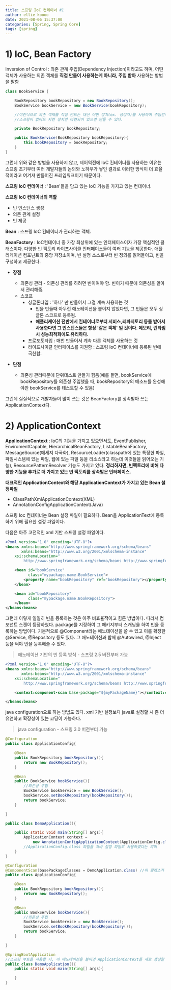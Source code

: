 ```yaml
---
title: 스프링 IoC 컨테이너 #1
author: ellie koooo
date: 2021-08-06 15:37:00 
categories: [Spring, Spring Core]
tags: [spring]
---
```



# 1) IoC, Bean Factory

Inversion of Control
: 의존 관계 주입(Dependency Injection)이라고도 하며, 어떤 객체가 사용하는 의존 객체를 **직접 만들어 사용하는게 아니라, 주입 받아** 사용하는 방법을 말함

```java
class BookService {

    BookRepository bookRepository = new BookRepository();
    BookService bookService = new BookService(bookRepository);

    //이런식으로 의존 객체를 직접 만드는 대신 어떤 장치(ex. 생성자)를 사용하여 주입받아 사용하는 것
    //스프링이 없어도 저런 장치만 마련되어 있으면 만들 수 있다.

    private BookRepository bookRepository;

    public BookService(BookRepository bookRepository){
        this.bookRepository = bookRepository;
    }
}
```

그런데 위와 같은 방법을 사용하지 않고, 제어역전에 IoC 컨테이너를 사용하는 이유는 스프링 초기부터 여러 개발자들의 논의와 노하우가 쌓인 결과로 이러한 방식이 더 효율적이라고
여겨져 만들어진 프레임워크이기 때문이다.



**스프링 IoC 컨테이너**
: 'Bean'들을 담고 있는 IoC 기능을 가지고 있는 컨테이너.



**스프링 IoC 컨테이너의 역할**
* 빈 인스턴스 생성
* 의존 관계 설정
* 빈 제공




**Bean**
: 스프링 IoC 컨테이너가 관리하는 객체.


**BeanFactory**
: IoC컨테이너 중 가장 최상위에 있는 인터페이스이자 가장 핵심적인 클래스이다. 다양한 빈 팩토리 라이프사이클 인터페이스들이 여러 기능을 제공한다.
  애플리케이션 컴포넌트의 중앙 저장소이며, 빈 설정 소스로부터 빈 정의를 읽어들이고, 빈을 구성하고 제공한다.



* **장점**
  * 의존성 관리 - 의존성 관리를 하려면 빈이여야 함. 빈이기 때문에 의존성을 알아서 관리해줌.
  * 스코프
    * 싱글톤타입 : '하나' 만 만들어서 그걸 계속 사용하는 것
        * 빈을 만들때 아무런 애노테이션을 붙이지 않았다면, 그 빈들은 모두 싱글톤 스코프로 등록됨.
        * **애플리케이션 전반에서 컨테이너로부터 서비스,레파지토리 등를 받아서 사용한다면 그 인스턴스들은 항상 '같은 객체' 일 것이다. 메모리, 런타임 시 성능최적화에도 유리하다.**
    * 프로포토타입 : 매번 만들어서 계속 다른 객체를 사용하는 것
    * 라이프사이클 인터페이스를 지원함 : 스프링 IoC 컨테이너에 등록된 빈에 국한함.


* **단점**
  * 의존성 관리때문에 단위테스트 만들기 힘듬(예를 들면, bookService에 bookRepository를 의존성 주입했을 때, bookRepository의 메소드를 완성해야만 bookService를 테스트할 수 있음)



그런데 실질적으로 개발자들이 많이 쓰는 것은 BeanFactory를 상속받아 쓰는 ApplicationContext다.



# 2) ApplicationContext

**ApplicationContext**
: IoC의 기능을 가지고 있으면서도, EventPublisher, EnviromentCapable, HierarchicalBeanFactory, ListableBeanFactory, MessageSource(메세지 다국화), ResourceLoader(classpath에 있는 특정한 파일, 파일시스템에 있는 파일, 웹에 있는 파일 등을 리소스라고 하는데 이것들을 읽어오는 기능), ResourcePatternResolver 기능도 가지고 있다.
 **정리하자면, 빈팩토리에 비해 다양한 기능을 추가로 더 가지고 있는 빈 팩토리를 상속받은 인터페이스.**



**대표적인 ApplicationContext와 해당 ApplicationContext가 가지고 있는 Bean 설정파일**
* ClassPathXmlApplicationContext(XML)
* AnnotationConfigApplicationContext(Java)



스프링 Ioc 컨테이너는 Bean 설정 파일이 필요하다. Bean을 ApplicationText에 등록하기 위해 필요한 설정 파일이다.

다음은 아주 고전적인 xml 기반 스프링 설정 파일이다.

```xml
<?xml version="1.0" encoding="UTF-8"?>
<beans xmlns:beans="http://www.springframework.org/schema/beans"
       xmlns:beans="http://www.w3.org/2001/xmlschema-instance"
	xsi:schemaLocation="
		http://www.springframework.org/schema/beans http://www.springframework.org/schema/beans/spring-beans-3.0.xsd">

    <bean id="bookService"
          class="mypackage.name.BookService">
        <property name="bookRepository" ref="bookRepository"></property>    <!-- ref : 다른 빈을 참조할 때 쓰는 것. 항상 빈의 id가 와야 한다. -->
    </bean>

    <bean id="bookRepository"
          class="mypackage.name.BookRepository">
    </bean>
</beans:beans>
```



그런데 이렇게 일일히 빈을 등록하는 것은 아주 비효율적이고 힘든 방법이다.
따라서 컴포넌트 스캔이 등장하였다. package를 지정하여 그 패키지부터 스캐닝을 하여 빈을 등록하는 방법이다.
기본적으로 @Component라는 애노테이션을 쓸 수 있고 이를 확장한 @Service, @Repository 등도 있다.
그 애노테이션과 함께 @Autowired, @Inject 등을 써야 빈을 등록해줄 수 있다.



>애노테이션 기반의 빈 등록 방식 - 스프링 2.5 버전부터 가능



```xml
<?xml version="1.0" encoding="UTF-8"?>
<beans xmlns:beans="http://www.springframework.org/schema/beans"
       xmlns:beans="http://www.w3.org/2001/xmlschema-instance"
	xsi:schemaLocation="
		http://www.springframework.org/schema/beans http://www.springframework.org/schema/beans/spring-beans-3.0.xsd">

    <context:component-scan base-package="${myPackageName}"></context:component-scan>

</beans:beans>
```



java configuration으로 하는 방법도 있다. xml 기반 설정보다 java로 설정할 시 좀 더 유연하고 확장성이 있는 코딩이 가능하다.


>java configuration - 스프링 3.0 버전부터 가능



```java
@Configuration
public class ApplicationConfig{

    @Bean
    public BookRepository bookRepository(){
        return new BookRepository();
    }

    @Bean
    public BookService bookService(){
        //의존성 주입
        BookService bookService = new BookService();
        bookService.setBookRepository(bookRepository());
        return bookService;
    }

}

public class DemoApplication(){

    public static void main(String[] args){
        ApplicationContext context =
            new AnnotationConfigApplicationContext(ApplicationConfig.class);
        //ApplicationConfig.class 파일을 자바 설정 파일로 사용하겠다는 의미
    }
}
```


```java
@Configuration
@ComponentScan(basePackageClasses = DemoApplication.class) //이 클래스가 위치한 곳부터 컴포넌트 스캐닝을 하라는 뜻. 좀 더 type-safe한 방법.
public class ApplicationConfig{

    @Bean
    public BookRepository bookRepository(){
        return new BookRepository();
    }

    @Bean
    public BookService bookService(){
        //의존성 주입
        BookService bookService = new BookService();
        bookService.setBookRepository(bookRepository());
        return bookService;
    }

}

@SpringBootApplication
//스프링 부트를 사용할 시, 이 애노테이션을 붙이면 ApplicationContext를 새로 생성할 필요가 없다. ApplicationConfig 파일을 만들 필요도 없다. 이 파일 자체가 설정 파일이기 때문이다.
public class DemoApplication(){
    public static void main(String[] args){

    }
}
```



